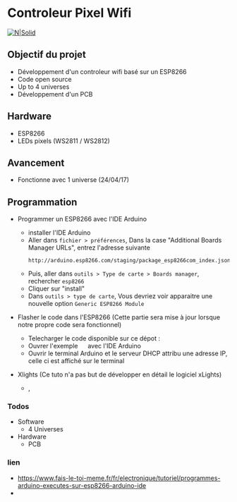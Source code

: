 # Controleur Pixel Wifi

[![N|Solid](https://cldup.com/dTxpPi9lDf.thumb.png)](https://nodesource.com/products/nsolid)

## Objectif du projet
- Développement d'un controleur wifi basé sur un ESP8266
- Code open source
- Up to 4 universes
- Développement d'un PCB

## Hardware
  - ESP8266
  - LEDs pixels (WS2811 / WS2812)

## Avancement
- Fonctionne avec 1 universe (24/04/17)

## Programmation
* Programmer un ESP8266 avec l'IDE Arduino
  - installer l'IDE Arduino
  - Aller dans `fichier > préférences`, Dans la case "Additional Boards Manager URLs", entrez l'adresse suivante
    ```
    http://arduino.esp8266.com/staging/package_esp8266com_index.json
    ```
  - Puis, aller dans `outils > Type de carte > Boards manager`, rechercher `esp8266`
  - Cliquer sur "install"
  - Dans `outils > type de carte`, Vous devriez voir apparaitre une nouvelle option `Generic ESP8266 Module`
* Flasher le code dans l'ESP8266 (Cette partie sera mise à jour lorsque notre propre code sera fonctionnel)
  -  Telecharger le code disponible sur ce dépot :
  -  Ouvrer l'exemple `  ` avec l'IDE Arduino
  -  Ouvrir le terminal Arduino et le serveur DHCP attribu une adresse IP, celle ci est affiché sur le terminal

* Xlights (Ce tuto n'a pas but de développer en détail le logiciel xLights)
  - ,

### Todos
  + Software
    - 4 Universes
  + Hardware
    - PCB

### lien
- https://www.fais-le-toi-meme.fr/fr/electronique/tutoriel/programmes-arduino-executes-sur-esp8266-arduino-ide
-





